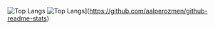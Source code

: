 ![Top Langs](https://github-readme-stats.vercel.app/api?username=aalperozmen&&show_icons=true&theme=radical)
![Top Langs](https://github-readme-stats.vercel.app/api/top-langs/?username=aalperozmen&layout=compact)](https://github.com/aalperozmen/github-readme-stats)
